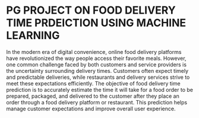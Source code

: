 # PG PROJECT ON FOOD DELIVERY TIME PRDEICTION USING MACHINE LEARNING

In the modern era of digital convenience, online food delivery platforms
have revolutionized the way people access their favorite meals. However, one
common challenge faced by both customers and service providers is the
uncertainty surrounding delivery times. Customers often expect timely and
predictable deliveries, while restaurants and delivery services strive to meet these
expectations efficiently. The objective of food delivery time prediction is to
accurately estimate the time it will take for a food order to be prepared, packaged,
and delivered to the customer after they place an order through a food delivery
platform or restaurant. This prediction helps manage customer expectations and
improve overall user experience.
